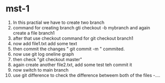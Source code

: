 # mst-1
1. In this practial we have to create two branch 
2. command for creating branch gti checkout -b mybranch
and again create a file branch1 
3. after that use checkout command for git checkout branch1
4. now add file1.txt add some text 
5. then commit the changes " git commit -m " commited.
6. now use git log oneline  graph
7. then check "git checkout master"
8. again create another file2.txt, add some test teh commit it
9. now switch to main branch 
10. use git difference to check the difference betweem both of the files
-....
